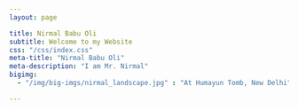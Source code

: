 ```yaml
---
layout: page

title: Nirmal Babu Oli
subtitle: Welcome to my Website
css: "/css/index.css"
meta-title: "Nirmal Babu Oli"
meta-description: "I am Mr. Nirmal"
bigimg:
  - "/img/big-imgs/nirmal_landscape.jpg" : "At Humayun Tomb, New Delhi"

---
```


<!-- <div style="text-align:center">
<strong>Quick Links:</strong> &nbsp;&nbsp; 
<a href="http://derekogle.com/fishR/" role="button" class="btn btn-primary">fishR</a> 
<a href="http://derekogle.com/IFAR/" role="button" class="btn btn-primary">IFAR Book</a> 
<a href="http://derekogle.com/NCMTH107/" role="button" class="btn btn-primary">MTH107</a> 
<a href="http://derekogle.com/NCMTH207/" role="button" class="btn btn-primary">MTH207</a> 
<a href="http://derekogle.com/NCGraphing/" role="button" class="btn btn-primary">MTH250</a> 
<a href="http://derekogle.com/NCHighways/" role="button" class="btn btn-primary">Highways</a> 
</div> -->
